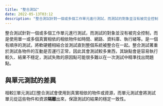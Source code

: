 ```yaml
---
title: "整合測試"
date: 2022-05-13T03:12
description: "整合測試針對一個或多個工作單元進行測試，而測試的對象並沒有被完全控制，而是使用單一或多個真實相依的相依物件如時間、網路、資料庫、執行緒等..."
---
```

整合測試針對一個或多個工作單元進行測試，而測試的對象並沒有被完全控制，而是使用單一或多個真實相依的相依物件如時間、網路、資料庫、執行緒等。是一個有順序的測試，將軟硬體相結合並測試直到整個系統被整合在一起。整合測試著重於測試各物件的互動是否運行正常，因此其會測試較多東西，其缺點會是容易執行較久、結果不穩定，測試失敗的原因點可能很多難以在一次測試中精準找出問題點。

## 與單元測試的差異
相較[[單元測試]]整合測試會使用到真實相依的物件或資源，而單元測試會將測試單元從這些物件和資源**隔離**出來，保證測試的結果的穩定一致性。